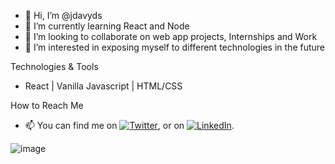 - 👋 Hi, I’m @jdavyds
- 🌱 I’m currently learning React and Node
- 💞️ I’m looking to collaborate on web app projects, Internships and Work
- 👀 I’m interested in exposing myself to different technologies in the future 

Technologies & Tools
- React | Vanilla Javascript | HTML/CSS

How to Reach Me
- 📫 You can find me on   [![Twitter][1.2]][1], or on   [![LinkedIn][2.2]][2].

![image](https://user-images.githubusercontent.com/62676232/135527020-05a799b0-083a-45ad-9de4-0d15125c89ed.png)

[1.2]: http://i.imgur.com/wWzX9uB.png (twitter icon without padding)
[2.2]: https://raw.githubusercontent.com/MartinHeinz/MartinHeinz/master/linkedin-3-16.png (LinkedIn icon without padding)

[1]: https://twitter.com/jdavydz
[2]: https://www.linkedin.com/in/jdavyds

<!---
jdavyds/jdavyds is a ✨ special ✨ repository because its `README.md` (this file) appears on your GitHub profile.
You can click the Preview link to take a look at your changes.
--->
